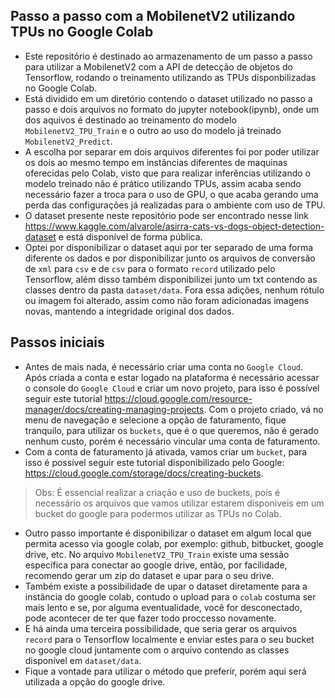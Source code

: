 <h2>Passo a passo com a MobilenetV2 utilizando TPUs no Google Colab</h2>

- Este repositório é destinado ao armazenamento de um passo a passo para utilizar a MobilenetV2 com a API de detecção de objetos do Tensorflow, rodando o treinamento utilizando as TPUs disponbilizadas no Google Colab.
- Está dividido em um diretório contendo o dataset utilizado no passo a passo e dois arquivos no formato do jupyter notebook(ipynb), onde um dos aquivos é destinado ao treinamento do modelo ```MobilenetV2_TPU_Train``` e o outro ao uso do modelo já treinado ```MobilenetV2_Predict```. 
- A escolha por separar em dois arquivos diferentes foi por poder utilizar os dois ao mesmo tempo em instâncias diferentes de maquinas oferecidas pelo Colab, visto que para realizar inferências utilizando o modelo treinado não é prático utilizando TPUs, assim acaba sendo necessário fazer a troca para o uso de GPU, o que acaba gerando uma perda das configurações já realizadas para o ambiente com uso de TPU.
- O dataset presente neste repositório pode ser encontrado nesse link https://www.kaggle.com/alvarole/asirra-cats-vs-dogs-object-detection-dataset e está disponível de forma pública. 
- Optei por disponibilizar o dataset aqui por ter separado de uma forma diferente os dados e por disponibilizar junto os arquivos de conversão de ```xml``` para ```csv``` e de ```csv``` para o formato ```record``` utilizado pelo Tensorflow, além disso também disponibilizei junto um txt contendo as classes dentro da pasta ```dataset/data```. Fora essa adições, nenhum rótulo ou imagem foi alterado, assim como não foram adicionadas imagens novas, mantendo a integridade original dos dados.

<h2>Passos iniciais</h2>

- Antes de mais nada, é necessário criar uma conta no ```Google Cloud```. Após criada a conta e estar logado na plataforma é necessário acessar o console do ```Google Cloud``` e criar um novo projeto, para isso é possível seguir este tutorial https://cloud.google.com/resource-manager/docs/creating-managing-projects. Com o projeto criado, vá no menu de navegação e selecione a opção de faturamento, fique tranquilo, para utilizar os ```buckets```, que é o que queremos, não é gerado nenhum custo, porém é necessário vincular uma conta de faturamento.
- Com a conta de faturamento já ativada, vamos criar um ```bucket```, para isso é possível seguir este tutorial disponibilizado pelo Google: https://cloud.google.com/storage/docs/creating-buckets.
> Obs: É essencial realizar a criação e uso de buckets, pois é necessário os arquivos que vamos utilizar estarem disponiveis em um bucket do google para podermos utilizar as TPUs no Colab.

- Outro passo importante é disponibilizar o dataset em algum local que permita acesso via google colab, por exemplo: github, bitbucket, google drive, etc. No arquivo ```MobilenetV2_TPU_Train``` existe uma sessão específica para conectar ao google drive, então, por facilidade, recomendo gerar um zip do dataset e upar para o seu drive.
- Também existe a possibilidade de upar o dataset diretamente para a instância do google colab, contudo o upload para o ```colab``` costuma ser mais lento e se, por alguma eventualidade, você for desconectado, pode acontecer de ter que fazer todo proccesso novamente.
- E há ainda uma terceira possibilidade, que seria gerar os arquivos ```record``` para o Tensorflow localmente e enviar estes para o seu bucket no google cloud juntamente com o arquivo contendo as classes disponível em ```dataset/data```.
- Fique a vontade para utilizar o método que preferir, porém aqui será utilizada a opção do google drive.


